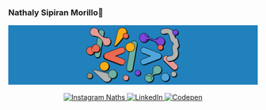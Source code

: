 ### Nathaly Sipiran Morillo👋

![](images/img16.png)

<p align="center">
    <a href="https://www.instagram.com/nathaly_sipiran_morillo">
        <img src="https://img.shields.io/twitter/url?label=Nath%27s%20Instagram&logo=instagram&style=social" alt="Instagram Naths">
    </a>
    <a href="https://www.linkedin.com/in/nathaly-sipiran-4715aa1b7/">
        <img src="https://img.shields.io/twitter/url?label=Nath%27s%20Profile%20Linkedin&logo=linkedin&style=social" alt="LinkedIn">
    </a>
   <a href="https://codepen.io/nsipiran">
        <img src="  https://img.shields.io/twitter/url?label=Nath%27s%20Codepen&logo=codepen&style=social" alt="Codepen">
    </a>
  
</p>
